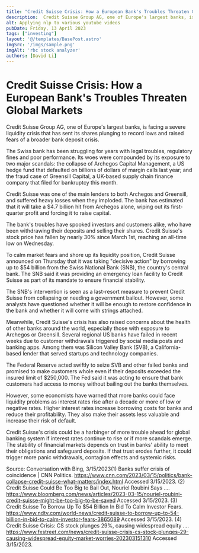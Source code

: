 ```yaml
---
title: "Credit Suisse Crisis: How a European Bank's Troubles Threaten Global Markets"
description:  Credit Suisse Group AG, one of Europe's largest banks, is facing a severe liquidity crisis that has sent its shares plunging to record lows and raised fears of a broader bank deposit crisis.
alt: Applying nlp to various youtube videos
pubDate: Friday, 13 April 2023
tags: ["investing"]
layout: '@/templates/BasePost.astro'
imgSrc: '/imgs/sample.png'
imgAlt: 'rbc stock analyzer'
authors: [David Li]
---
```


# Credit Suisse Crisis: How a European Bank's Troubles Threaten Global Markets

Credit Suisse Group AG, one of Europe's largest banks, is facing a severe liquidity crisis that has sent its shares plunging to record lows and raised fears of a broader bank deposit crisis.

The Swiss bank has been struggling for years with legal troubles, regulatory fines and poor performance. Its woes were compounded by its exposure to two major scandals: the collapse of Archegos Capital Management, a US hedge fund that defaulted on billions of dollars of margin calls last year; and the fraud case of Greensill Capital, a UK-based supply chain finance company that filed for bankruptcy this month.

Credit Suisse was one of the main lenders to both Archegos and Greensill, and suffered heavy losses when they imploded. The bank has estimated that it will take a $4.7 billion hit from Archegos alone, wiping out its first-quarter profit and forcing it to raise capital.

The bank's troubles have spooked investors and customers alike, who have been withdrawing their deposits and selling their shares. Credit Suisse's stock price has fallen by nearly 30% since March 1st, reaching an all-time low on Wednesday.

To calm market fears and shore up its liquidity position, Credit Suisse announced on Thursday that it was taking "decisive action" by borrowing up to $54 billion from the Swiss National Bank (SNB), the country's central bank. The SNB said it was providing an emergency loan facility to Credit Suisse as part of its mandate to ensure financial stability.

The SNB's intervention is seen as a last-resort measure to prevent Credit Suisse from collapsing or needing a government bailout. However, some analysts have questioned whether it will be enough to restore confidence in the bank and whether it will come with strings attached.

Meanwhile, Credit Suisse's crisis has also raised concerns about the health of other banks around the world, especially those with exposure to Archegos or Greensill. Several regional US banks have failed in recent weeks due to customer withdrawals triggered by social media posts and banking apps. Among them was Silicon Valley Bank (SVB), a California-based lender that served startups and technology companies.

The Federal Reserve acted swiftly to seize SVB and other failed banks and promised to make customers whole even if their deposits exceeded the insured limit of $250,000. The Fed said it was acting to ensure that bank customers had access to money without bailing out the banks themselves.

However, some economists have warned that more banks could face liquidity problems as interest rates rise after a decade or more of low or negative rates. Higher interest rates increase borrowing costs for banks and reduce their profitability. They also make their assets less valuable and increase their risk of default.

Credit Suisse's crisis could be a harbinger of more trouble ahead for global banking system if interest rates continue to rise or if more scandals emerge. The stability of financial markets depends on trust in banks' ability to meet their obligations and safeguard deposits. If that trust erodes further, it could trigger more panic withdrawals, contagion effects and systemic risks.

Source: Conversation with Bing, 3/15/2023(1) Banks suffer crisis of coincidence | CNN Politics. https://www.cnn.com/2023/03/15/politics/bank-collapse-credit-suisse-what-matters/index.html Accessed 3/15/2023.
(2) Credit Suisse Could Be Too Big to Bail Out, Nouriel Roubini Says .... https://www.bloomberg.com/news/articles/2023-03-15/nouriel-roubini-credit-suisse-might-be-too-big-to-be-saved Accessed 3/15/2023.
(3) Credit Suisse To Borrow Up To $54 Billion In Bid To Calm Investor Fears. https://www.ndtv.com/world-news/credit-suisse-to-borrow-up-to-54-billion-in-bid-to-calm-investor-fears-3865089 Accessed 3/15/2023.
(4) Credit Suisse Crisis: CS stock plunges 29%, causing widespread equity .... https://www.fxstreet.com/news/credit-suisse-crisis-cs-stock-plunges-29-causing-widespread-equity-market-worries-202303151310 Accessed 3/15/2023.